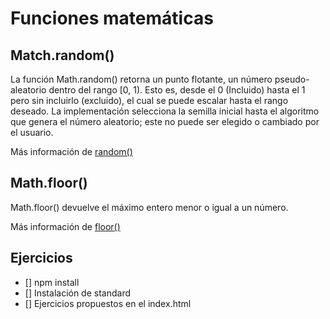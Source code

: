 # Funciones matemáticas


## Match.random()

La función Math.random() retorna un punto flotante, un número pseudo-aleatorio dentro del rango [0, 1). Esto es, desde el 0 (Incluido) hasta el 1 pero sin incluirlo (excluido), el cual se puede escalar hasta el rango deseado. La implementación selecciona la semilla inicial hasta el algoritmo que genera el número aleatorio; este no puede ser elegido o cambiado por el usuario.

Más información de [random()](https://developer.mozilla.org/en-US/docs/Web/JavaScript/Reference/Global_Objects/Math/random)

## Math.floor()

Math.floor() devuelve el máximo entero menor o igual a un número.

Más información de [floor()](https://developer.mozilla.org/en-US/docs/Web/JavaScript/Reference/Global_Objects/Math/floor)

## Ejercicios

- [] npm install
- [] Instalación de standard
- [] Ejercicios propuestos en el index.html

